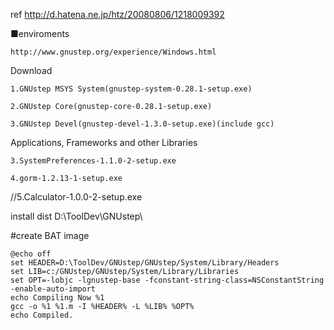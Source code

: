 ref 
	http://d.hatena.ne.jp/htz/20080806/1218009392

■enviroments

	http://www.gnustep.org/experience/Windows.html 


Download

	1.GNUstep MSYS System(gnustep-system-0.28.1-setup.exe)

	2.GNUstep Core(gnustep-core-0.28.1-setup.exe)

	3.GNUstep Devel(gnustep-devel-1.3.0-setup.exe)(include gcc)

Applications, Frameworks and other Libraries

	3.SystemPreferences-1.1.0-2-setup.exe

	4.gorm-1.2.13-1-setup.exe

//5.Calculator-1.0.0-2-setup.exe

install dist D:\ToolDev\GNUstep\

#create BAT image

	@echo off
	set HEADER=D:\ToolDev/GNUstep/GNUstep/System/Library/Headers
	set LIB=c:/GNUstep/GNUstep/System/Library/Libraries
	set OPT=-lobjc -lgnustep-base -fconstant-string-class=NSConstantString -enable-auto-import
	echo Compiling Now %1
	gcc -o %1 %1.m -I %HEADER% -L %LIB% %OPT% 
	echo Compiled.

